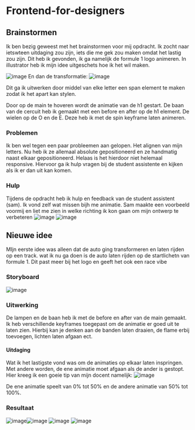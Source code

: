 # Frontend-for-designers

## Brainstormen
Ik ben bezig geweest met het brainstormen voor mij opdracht. Ik zocht naar ietswteen uitdaging zou zijn, iets die me gek zou maken omdat het lastig zou zijn.
Dit heb ik gevonden, ik ga namelijk de formule 1 logo animeren.
In illustrator heb ik mijn idee uitgeschets hoe ik het wil maken.

![image](https://user-images.githubusercontent.com/22005581/164483692-8756ff2a-649f-4ce4-b7df-0442374860b3.png) En dan de transformatie:
![image](https://user-images.githubusercontent.com/22005581/164485849-da32902a-c840-42f2-bca4-4619c5c326ac.png)

 Dit ga ik uitwerken door middel van elke letter een span element te maken zodat ik het apart kan stylen.
 
 Door op de main te hoveren wordt de animatie van de h1 gestart. De baan van de cercuit heb ik gemaakt met een before en after op de h1 element.
 De wielen op de O en de E. Deze heb ik met de spin keyframe laten animeren. 
 
### Problemen
Ik ben wel tegen een paar probleemen aan gelopen. Het alignen van mijn letters. Nu heb ik ze allemaal absolute gepositioneerd en ze handmatig naast elkaar gepositioneerd.
Helaas is het hierdoor niet helemaal responsive. Hiervoor ga ik hulp vragen bij de student assistente en kijken als ik er dan uit kan komen.

### Hulp
Tijdens de opdracht heb ik hulp en feedback van de student assistent (sam). Ik vond zelf wat missen bijh me animatie. Sam maakte een voorbeeld voormij en liet me zien in welke richting ik kon gaan om mijn ontwerp te verbeteren
![image](https://user-images.githubusercontent.com/22005581/170097763-488353dd-4b91-4838-86a1-f50b8352a3d0.png)
![image](https://user-images.githubusercontent.com/22005581/170097823-977421cf-dfe3-48e2-91f3-4aacca19c54c.png)

## Nieuwe idee
MIjn eerste idee was alleen dat de auto ging transformeren en laten rijden op een track. wat ik nu ga doen is de auto laten rijden op de startlichetn van formule 1. Dit past meer bij het logo en geeft het ook een race vibe

### Storyboard
![image](https://user-images.githubusercontent.com/22005581/170098862-6bffee85-1090-4b93-841d-4f04a2df06eb.png)

### Uitwerking
De lampen en de baan heb ik met de before en after van de main gemaakt. Ik heb verschillende keyframes toegepast om de animatie er goed uit te laten zien.
Hierbij kan je denken aan de banden laten draaien, de flame erbij toevoegen, lichten laten afgaan ect.

#### Uitdaging

Wat ik het lastigste vond was om de animaties op elkaar laten inspringen. Met andere worden, de ene animatie moet afgaan als de ander is gestopt. Hier kreeg ik een goeie tip van mijn docent namelijk:
![image](https://user-images.githubusercontent.com/22005581/170105472-202543ed-227a-4dfc-9f36-c7e1f51fd7f9.png)

De ene animatie speelt van 0% tot 50% en de andere animatie van 50% tot 100%.

### Resultaat
![image](https://user-images.githubusercontent.com/22005581/170099419-2ea2eb11-fd4b-47c3-bd33-8202d5d1fa6e.png)![image](https://user-images.githubusercontent.com/22005581/170099483-d73dddc4-aa9c-412c-a0c7-c902e2977ff2.png)
![image](https://user-images.githubusercontent.com/22005581/170099681-054f1081-46d6-4fb7-94ef-7fbc6758cae4.png)
![image](https://user-images.githubusercontent.com/22005581/170099772-0c5a9c3c-5e6d-4dc6-a5da-07a0126107a3.png)





